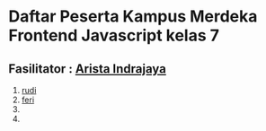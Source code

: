 # Daftar Peserta Kampus Merdeka Frontend Javascript kelas 7
## Fasilitator : [Arista Indrajaya](https://github.com/aindrajaya)
1. [rudi](https://github.com/rudi)
2. [feri](https://github.com/alfajri23)
3. 
4. 